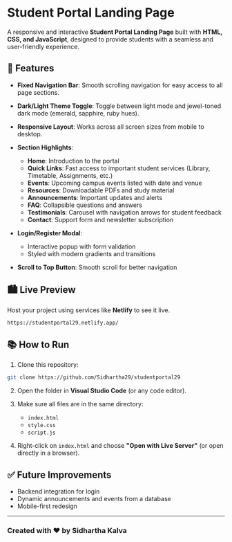 # Student Portal Landing Page

A responsive and interactive **Student Portal Landing Page** built with **HTML, CSS, and JavaScript**, designed to provide students with a seamless and user-friendly experience.

## 🌟 Features

* **Fixed Navigation Bar**: Smooth scrolling navigation for easy access to all page sections.
* **Dark/Light Theme Toggle**: Toggle between light mode and jewel-toned dark mode (emerald, sapphire, ruby hues).
* **Responsive Layout**: Works across all screen sizes from mobile to desktop.
* **Section Highlights**:

  * **Home**: Introduction to the portal
  * **Quick Links**: Fast access to important student services (Library, Timetable, Assignments, etc.)
  * **Events**: Upcoming campus events listed with date and venue
  * **Resources**: Downloadable PDFs and study material
  * **Announcements**: Important updates and alerts
  * **FAQ**: Collapsible questions and answers
  * **Testimonials**: Carousel with navigation arrows for student feedback
  * **Contact**: Support form and newsletter subscription
* **Login/Register Modal**:

  * Interactive popup with form validation
  * Styled with modern gradients and transitions
* **Scroll to Top Button**: Smooth scroll for better navigation

## 🏙️ Live Preview

Host your project using services like **Netlify** to see it live.

`https://studentportal29.netlify.app/`

## 📚 How to Run

1. Clone this repository:

```bash
git clone https://github.com/Sidhartha29/studentportal29
```

2. Open the folder in **Visual Studio Code** (or any code editor).

3. Make sure all files are in the same directory:

   * `index.html`
   * `style.css`
   * `script.js`

4. Right-click on `index.html` and choose **"Open with Live Server"** (or open directly in a browser).

## ✅ Future Improvements

* Backend integration for login
* Dynamic announcements and events from a database
* Mobile-first redesign

---

### Created with ❤️ by Sidhartha Kalva
